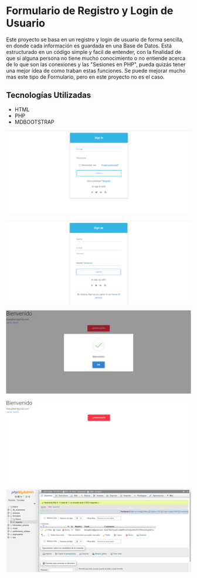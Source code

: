 # Formulario de Registro y Login de Usuario
 
Este proyecto se basa en un registro y login de usuario de forma sencilla,
en donde cada información es guardada en una Base de Datos. Está estructurado
en un código simple y facil de entender, con la finalidad de que si alguna persona
no tiene mucho conocimiento o no entiende acerca de lo que son las conexiones y las "Sesiones en PHP",
pueda quizás tener una mejor ídea de como traban estas funciones. Se puede mejorar mucho mas este tipo
de Formulario, pero en este proyecto no es el caso.

## Tecnologías Utilizadas

- HTML
- PHP
- MDBOOTSTRAP



![](img/captura1.png)

![](img/captura2.png)

![](img/captura3.png)

![](img/captura4.png)

![](img/captura5.png)
